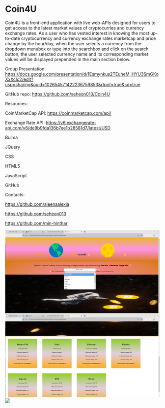 # Coin4U


Coin4U is a front-end application with live web-APIs designed for users to get access to the latest market values of cryptocurries and currency exchange rates. As a user who has vested interest in knowing the most up-to-date cryptocurrency and currency exchange rates marketcap and price change by the hour/day, when the user selects a currency from the dropdown menubox or type into the searchbox and click on the search button, the user selected currency name and its corresponding market values will be displayed prepended in the main section below.


Group Presentation: https://docs.google.com/presentation/d/1Esmynkus2TEuheM_HYU3SmGKoXxXcIc2/edit?usp=sharing&ouid=102654571422236759853&rtpof=true&sd=true


GitHub repo: https://github.com/seheon013/Coin4U


Resources:

CoinMarketCap API: https://coinmarketcap.com/api/

Exchange Rate API: https://v6.exchangerate-api.com/v6/de9b9fda136b7ee1b28581d7/latest/USD

Bulma

JQuery

CSS

HTML5

JavaScript

GitHub


Contacts:

https://github.com/aleenaalexia

https://github.com/seheon013

https://github.com/min-hinthar


<img src="./Develop/Assets/Images/Coin4U_Screenshot_Homepage.jpg">
<img src="./Develop/Assets/Images/Coin4U_Screenshot_Homepage_Results.jpg">
<img src="./Develop/Assets/Images/Coin4U_Screenshot_Screenshot_ExChangeRate.jpg">



